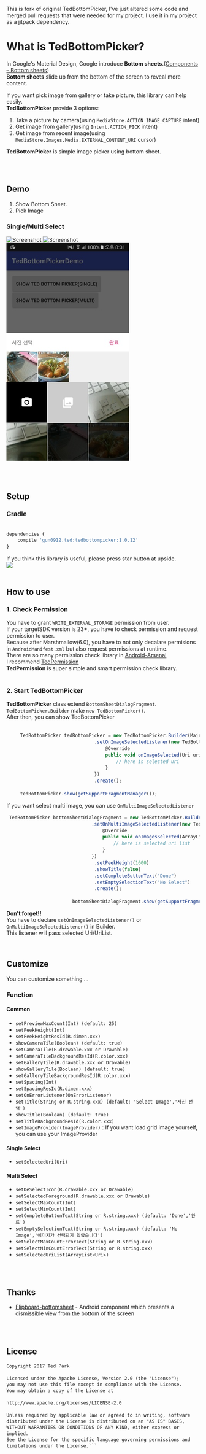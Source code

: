  This is fork of original TedBottomPicker, I've just altered some code and merged pull requests that were needed for my project. I use it in my project as a jitpack dependency.
 
# What is TedBottomPicker?
In Google's Material Design, Google introduce **Bottom sheets**.([Components – Bottom sheets](https://material.google.com/components/bottom-sheets.html))<br/>
**Bottom sheets** slide up from the bottom of the screen to reveal more content.

If you want pick image from gallery or take picture, this library can help easily.<br/>
**TedBottomPicker** provide 3 options: <br/>

1. Take a picture by camera(using `MediaStore.ACTION_IMAGE_CAPTURE` intent)
2. Get image from gallery(using `Intent.ACTION_PICK` intent)
3. Get image from recent image(using `MediaStore.Images.Media.EXTERNAL_CONTENT_URI` cursor)


**TedBottomPicker** is simple image picker using bottom sheet.

<br/><br/>



## Demo

1. Show Bottom Sheet.
2. Pick Image

### Single/Multi Select

![Screenshot](https://github.com/ParkSangGwon/TedBottomPicker/blob/master/screenshot1.jpeg?raw=true)    ![Screenshot](https://github.com/ParkSangGwon/TedBottomPicker/blob/master/demo.gif?raw=true)  
![Screenshot](https://github.com/ParkSangGwon/TedBottomPicker/blob/master/screenshot_multi_select.jpeg?raw=true)    

           


<br/><br/>


## Setup


### Gradle
```javascript

dependencies {
    compile 'gun0912.ted:tedbottompicker:1.0.12'
}

```

If you think this library is useful, please press star button at upside. 
<br/>
<img src="https://phaser.io/content/news/2015/09/10000-stars.png" width="200">
<br/><br/>



## How to use
### 1. Check Permission
You have to grant `WRITE_EXTERNAL_STORAGE` permission from user.<br/>
If your targetSDK version is 23+, you have to check permission and request permission to user.<br/>
Because after Marshmallow(6.0), you have to not only decalare permisions in `AndroidManifest.xml` but also request permissions at runtime.<br/>
There are so many permission check library in [Android-Arsenal](http://android-arsenal.com/tag/235?sort=rating)<br/>
I recommend [TedPermission](https://github.com/ParkSangGwon/TedPermission)<br/>
**TedPermission** is super simple and smart permission check library.<br/>
<br/>


### 2. Start TedBottomPicker
**TedBottomPicker** class extend `BottomSheetDialogFragment`.<br/>
`TedBottomPicker.Builder` make `new TedBottomPicker()`.<br/>
After then, you can show TedBottomPicker<br/>


```javascript

     TedBottomPicker tedBottomPicker = new TedBottomPicker.Builder(MainActivity.this)
                                .setOnImageSelectedListener(new TedBottomPicker.OnImageSelectedListener() {
                                    @Override
                                    public void onImageSelected(Uri uri) {
                                        // here is selected uri
                                    }
                                })
                                .create();

     tedBottomPicker.show(getSupportFragmentManager());
```

If you want select multi image, you can use `OnMultiImageSelectedListener`
```javascript
 TedBottomPicker bottomSheetDialogFragment = new TedBottomPicker.Builder(MainActivity.this)
                               .setOnMultiImageSelectedListener(new TedBottomPicker.OnMultiImageSelectedListener() {
                                   @Override
                                   public void onImagesSelected(ArrayList<Uri> uriList) {
                                       // here is selected uri list
                                   }
                               })
                                .setPeekHeight(1600)
                                .showTitle(false)
                                .setCompleteButtonText("Done")
                                .setEmptySelectionText("No Select")
                                .create();

                        bottomSheetDialogFragment.show(getSupportFragmentManager());
```

**Don't forget!!**<br/>
You have to declare `setOnImageSelectedListener()` or `OnMultiImageSelectedListener()` in Builder.<br/>
This listener will pass selected Uri/UriList.<br/>




<br/>

## Customize
You can customize something ...<br />

### Function

#### Common

* `setPreviewMaxCount(Int) (default: 25)`
* `setPeekHeight(Int)`
* `setPeekHeightResId(R.dimen.xxx)`
* `showCameraTile(Boolean) (default: true)`
* `setCameraTile(R.drawable.xxx or Drawable)`
* `setCameraTileBackgroundResId(R.color.xxx)`
* `setGalleryTile(R.drawable.xxx or Drawable)`
* `showGalleryTile(Boolean) (default: true)`
* `setGalleryTileBackgroundResId(R.color.xxx)`
* `setSpacing(Int)`
* `setSpacingResId(R.dimen.xxx)`
* `setOnErrorListener(OnErrorListener)`
* `setTitle(String or R.string.xxx) (default: 'Select Image','사진 선택')`
* `showTitle(Boolean) (default: true)`
* `setTitleBackgroundResId(R.color.xxx)`
* `setImageProvider(ImageProvider)`
: If you want load grid image yourself, you can use your ImageProvider

#### Single Select
* `setSelectedUri(Uri)`

#### Multi Select
* `setDeSelectIcon(R.drawable.xxx or Drawable)`
* `setSelectedForeground(R.drawable.xxx or Drawable)`
* `setSelectMaxCount(Int)`
* `setSelectMinCount(Int)`
* `setCompleteButtonText(String or R.string.xxx) (default: 'Done','완료')`
* `setEmptySelectionText(String or R.string.xxx) (default: 'No Image','이미지가 선택되지 않았습니다')`
* `setSelectMaxCountErrorText(String or R.string.xxx)`
* `setSelectMinCountErrorText(String or R.string.xxx)`
* `setSelectedUriList(ArrayList<Uri>)`

<br/><br/>



## Thanks 
* [Flipboard-bottomsheet](https://github.com/Flipboard/bottomsheet) - Android component which presents a dismissible view from the bottom of the screen




<br/><br/>


## License 
 ```code
Copyright 2017 Ted Park

Licensed under the Apache License, Version 2.0 (the "License");
you may not use this file except in compliance with the License.
You may obtain a copy of the License at

http://www.apache.org/licenses/LICENSE-2.0

Unless required by applicable law or agreed to in writing, software
distributed under the License is distributed on an "AS IS" BASIS,
WITHOUT WARRANTIES OR CONDITIONS OF ANY KIND, either express or implied.
See the License for the specific language governing permissions and
limitations under the License.```

